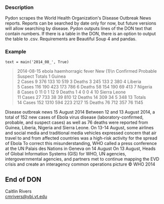 ### Description
Pydon scrapes the World Health Organization's Disease Outbreak News reports. Reports can be searched by date only for now, but future versions will allow searching by disease. Pydon outputs lines of the DON text that contain numbers. If there is a table in the DON, there is an option to output the table to .csv. Requirements are Beautiful Soup 4 and pandas.

### Example
`text = main('2014_08_', True)`
> 2014-08-15  ebola haemhorragic fever
                 New (1)\n Confirmed Probable Suspect Totals
1         Guinea                                            
2          Cases         9       376      133      10    519
3         Deaths         3       245      133       2    380
4        Liberia                                            
5          Cases       116       190      423     173    786
6         Deaths        58       154      190      69    413
7        Nigeria                                            
8          Cases         0        11        0       1     12
9         Deaths         1         4        0       0      4
10  Sierra Leone                                            
11         Cases        27       733       38      39    810
12        Deaths        14       309       34       5    348
13        Totals                                            
14         Cases       152      1310      594     223   2127
15        Deaths        76       712      357      76   1145 

Disease outbreak news
15 August 2014
Between 12 and 13 August 2014, a total of 152 new cases of Ebola virus disease (laboratory-confirmed, probable, and suspect cases) as well as 76 deaths were reported from Guinea, Liberia, Nigeria and Sierra Leone.
On 13-14 August, some airlines and social media and traditional media vehicles expressed concern that air travel to and from affected countries was a high-risk activity for the spread of Ebola
To correct this misunderstanding, WHO called a press conference at the UN Palais des Nations in Geneva on 14 August
On 13 August, Heads of Global Information Systems (GIS) for WHO, UN agencies, intergovernmental agencies, and partners met to continue mapping the EVD crisis and create an interagency common operations picture
© 
        WHO 2014
## End of DON ##


Caitlin Rivers    
cmrivers@vbi.vt.edu
